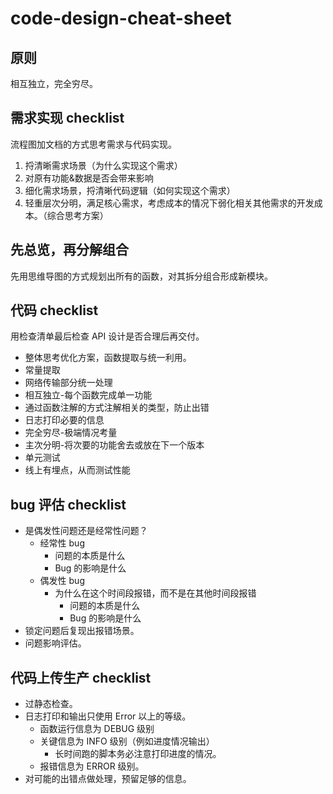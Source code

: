 # code-design-cheat-sheet

## 原则
相互独立，完全穷尽。

## 需求实现 checklist
流程图加文档的方式思考需求与代码实现。
1. 捋清晰需求场景（为什么实现这个需求）
2. 对原有功能&数据是否会带来影响
3. 细化需求场景，捋清晰代码逻辑（如何实现这个需求）
4. 轻重层次分明，满足核心需求，考虑成本的情况下弱化相关其他需求的开发成本。（综合思考方案）

## 先总览，再分解组合
先用思维导图的方式规划出所有的函数，对其拆分组合形成新模块。

## 代码 checklist
用检查清单最后检查 API 设计是否合理后再交付。
- 整体思考优化方案，函数提取与统一利用。
- 常量提取
- 网络传输部分统一处理
- 相互独立-每个函数完成单一功能
- 通过函数注解的方式注解相关的类型，防止出错
- 日志打印必要的信息
- 完全穷尽-极端情况考量
- 主次分明-将次要的功能舍去或放在下一个版本
- 单元测试
- 线上有埋点，从而测试性能

## bug 评估 checklist
- 是偶发性问题还是经常性问题？
  - 经常性 bug
    - 问题的本质是什么
    - Bug 的影响是什么
  - 偶发性 bug
    - 为什么在这个时间段报错，而不是在其他时间段报错
      - 问题的本质是什么
      - Bug 的影响是什么
- 锁定问题后复现出报错场景。
- 问题影响评估。

## 代码上传生产 checklist
- 过静态检查。
- 日志打印和输出只使用 Error 以上的等级。
  - 函数运行信息为 DEBUG 级别
  - 关键信息为 INFO 级别（例如进度情况输出）
    - 长时间跑的脚本务必注意打印进度的情况。
  - 报错信息为 ERROR 级别。
- 对可能的出错点做处理，预留足够的信息。